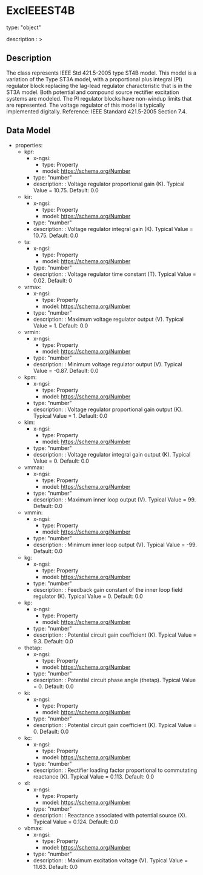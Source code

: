# ExcIEEEST4B
type: "object"
description : >
## Description
The class represents IEEE Std 421.5-2005 type ST4B model. This model is a variation of the Type ST3A model, with a proportional plus integral (PI) regulator block replacing the lag-lead regulator characteristic that is in the ST3A model. Both potential and compound source rectifier excitation systems are modeled.  The PI regulator blocks have non-windup limits that are represented. The voltage regulator of this model is typically implemented digitally.  Reference: IEEE Standard 421.5-2005 Section 7.4.

## Data Model
  - properties:
    - kpr:
      - x-ngsi:
        - type: Property
        - model: https://schema.org/Number
      - type: "number"
      - description: : Voltage regulator proportional gain (K).  Typical Value = 10.75. Default: 0.0
    - kir:
      - x-ngsi:
        - type: Property
        - model: https://schema.org/Number
      - type: "number"
      - description: : Voltage regulator integral gain (K).  Typical Value = 10.75. Default: 0.0
    - ta:
      - x-ngsi:
        - type: Property
        - model: https://schema.org/Number
      - type: "number"
      - description: : Voltage regulator time constant (T).  Typical Value = 0.02. Default: 0
    - vrmax:
      - x-ngsi:
        - type: Property
        - model: https://schema.org/Number
      - type: "number"
      - description: : Maximum voltage regulator output (V).  Typical Value = 1. Default: 0.0
    - vrmin:
      - x-ngsi:
        - type: Property
        - model: https://schema.org/Number
      - type: "number"
      - description: : Minimum voltage regulator output (V).  Typical Value = -0.87. Default: 0.0
    - kpm:
      - x-ngsi:
        - type: Property
        - model: https://schema.org/Number
      - type: "number"
      - description: : Voltage regulator proportional gain output (K).  Typical Value = 1. Default: 0.0
    - kim:
      - x-ngsi:
        - type: Property
        - model: https://schema.org/Number
      - type: "number"
      - description: : Voltage regulator integral gain output (K).  Typical Value = 0. Default: 0.0
    - vmmax:
      - x-ngsi:
        - type: Property
        - model: https://schema.org/Number
      - type: "number"
      - description: : Maximum inner loop output (V).  Typical Value = 99. Default: 0.0
    - vmmin:
      - x-ngsi:
        - type: Property
        - model: https://schema.org/Number
      - type: "number"
      - description: : Minimum inner loop output (V).  Typical Value = -99. Default: 0.0
    - kg:
      - x-ngsi:
        - type: Property
        - model: https://schema.org/Number
      - type: "number"
      - description: : Feedback gain constant of the inner loop field regulator (K).  Typical Value = 0. Default: 0.0
    - kp:
      - x-ngsi:
        - type: Property
        - model: https://schema.org/Number
      - type: "number"
      - description: : Potential circuit gain coefficient (K).  Typical Value = 9.3. Default: 0.0
    - thetap:
      - x-ngsi:
        - type: Property
        - model: https://schema.org/Number
      - type: "number"
      - description: : Potential circuit phase angle (thetap).  Typical Value = 0. Default: 0.0
    - ki:
      - x-ngsi:
        - type: Property
        - model: https://schema.org/Number
      - type: "number"
      - description: : Potential circuit gain coefficient (K).  Typical Value = 0. Default: 0.0
    - kc:
      - x-ngsi:
        - type: Property
        - model: https://schema.org/Number
      - type: "number"
      - description: : Rectifier loading factor proportional to commutating reactance (K). Typical Value = 0.113. Default: 0.0
    - xl:
      - x-ngsi:
        - type: Property
        - model: https://schema.org/Number
      - type: "number"
      - description: : Reactance associated with potential source (X).  Typical Value = 0.124. Default: 0.0
    - vbmax:
      - x-ngsi:
        - type: Property
        - model: https://schema.org/Number
      - type: "number"
      - description: : Maximum excitation voltage (V).  Typical Value = 11.63. Default: 0.0
